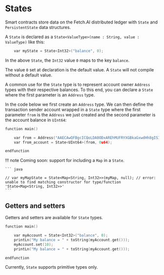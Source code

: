 <h1>States</h1>

Smart contracts store data on the Fetch.AI distributed ledger with `State` and `PersistentState` data structures. 

A `State` is declared as a `State<ValueType>(name : String, value : ValueType)` like this:

``` c++
	var myState = State<Int32>("balance", 0);
```

In the above `State`, the `Int32` value `0` maps to the key `balance`.

The value `0` set at declaration is the default value. A `State` will not compile without a default value.

A common use for the `State` type is to represent account owner `Address` types with their respective balances. To this end, you can declare a `State` where the first parameter is an `Address` type.

In the code below we first create an `Address` type. We can then define the transaction sender account wrapped in a `State` type where the first parameter `from` is the `Address` we just created and the second parameter is the account balance in `UInt64`:

``` c++
function main()

 	var from = Address("AAECAwQFBgcICQoLDA0ODxAREhMUFRYXGBkaGxwdHh8gISIjJCUmJygpKissLS4vMDEyMzQ1Njc4OTo7PD0+Pw==");
	var from_account = State<UInt64>(from, 0u64);

endfunction
```

!!! note 
	Coming soon: support for including a `Map` in a `State`.

	``` java

	// var myMapState = State<Map<String, Int32>>(myMap, null); // error: unable to find matching constructor for type/function 'State<Map<String, Int32>>'
	```



## Getters and setters

Getters and setters are available for `State` types.

``` c++
function main()

	var myAccount = State<Int32>("balance", 0);
	printLn("My balance = " + toString(myAccount.get()));
	myAccount.set(10);
	printLn("My balance = " + toString(myAccount.get()));

endfunction
```

Currently, `State` supports primitive types only.




